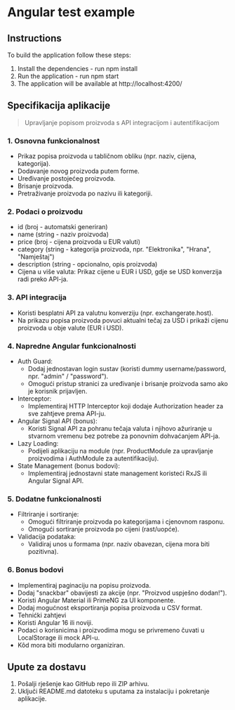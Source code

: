 # Angular test example

## Instructions

To build the application follow these steps:

1. Install the dependencies - run npm install
2. Run the application - run npm start
3. The application will be available at http://localhost:4200/

## Specifikacija aplikacije

> Upravljanje popisom proizvoda s API integracijom i autentifikacijom

### 1. Osnovna funkcionalnost

- Prikaz popisa proizvoda u tabličnom obliku (npr. naziv, cijena, kategorija).
- Dodavanje novog proizvoda putem forme.
- Uređivanje postojećeg proizvoda.
- Brisanje proizvoda.
- Pretraživanje proizvoda po nazivu ili kategoriji.

### 2. Podaci o proizvodu

- id (broj - automatski generiran)
- name (string - naziv proizvoda)
- price (broj - cijena proizvoda u EUR valuti)
- category (string - kategorija proizvoda, npr. "Elektronika", "Hrana", "Namještaj")
- description (string - opcionalno, opis proizvoda)
- Cijena u više valuta: Prikaz cijene u EUR i USD, gdje se USD konverzija radi preko API-ja.

### 3. API integracija

- Koristi besplatni API za valutnu konverziju (npr. exchangerate.host).
- Na prikazu popisa proizvoda povuci aktualni tečaj za USD i prikaži cijenu proizvoda u obje valute (EUR i USD).

### 4. Napredne Angular funkcionalnosti

- Auth Guard:
  - Dodaj jednostavan login sustav (koristi dummy username/password, npr. "admin" / "password").
  - Omogući pristup stranici za uređivanje i brisanje proizvoda samo ako je korisnik prijavljen.
- Interceptor:
  - Implementiraj HTTP Interceptor koji dodaje Authorization header za sve zahtjeve prema API-ju.
- Angular Signal API (bonus):
  - Koristi Signal API za pohranu tečaja valuta i njihovo ažuriranje u stvarnom vremenu bez potrebe za ponovnim dohvaćanjem API-ja.
- Lazy Loading:
  - Podijeli aplikaciju na module (npr. ProductModule za upravljanje proizvodima i AuthModule za autentifikaciju).
- State Management (bonus bodovi):
  - Implementiraj jednostavni state management koristeći RxJS ili Angular Signal API.

### 5. Dodatne funkcionalnosti

- Filtriranje i sortiranje:
  - Omogući filtriranje proizvoda po kategorijama i cjenovnom rasponu.
  - Omogući sortiranje proizvoda po cijeni (rast/uopće).
- Validacija podataka:
  - Validiraj unos u formama (npr. naziv obavezan, cijena mora biti pozitivna).

### 6. Bonus bodovi

- Implementiraj paginaciju na popisu proizvoda.
- Dodaj "snackbar" obavijesti za akcije (npr. "Proizvod uspješno dodan!").
- Koristi Angular Material ili PrimeNG za UI komponente.
- Dodaj mogućnost eksportiranja popisa proizvoda u CSV format.
- Tehnićki zahtjevi
- Koristi Angular 16 ili noviji.
- Podaci o korisnicima i proizvodima mogu se privremeno čuvati u LocalStorage ili mock API-u.
- Kôd mora biti modularno organiziran.

## Upute za dostavu

1. Pošalji rješenje kao GitHub repo ili ZIP arhivu.
2. Uključi README.md datoteku s uputama za instalaciju i pokretanje aplikacije.
